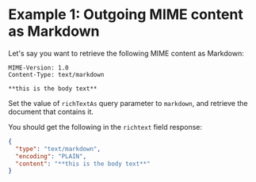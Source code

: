 # Example 1: Outgoing MIME content as Markdown

Let's say you want to retrieve the following MIME content as Markdown:

```text
MIME-Version: 1.0
Content-Type: text/markdown

**this is the body text**
```

Set the value of `richTextAs` query parameter to `markdown`, and retrieve the document that contains it.

You should get the following in the `richtext` field response:

```json
{
  "type": "text/markdown",
  "encoding": "PLAIN",
  "content": "**this is the body text**"
}
```
